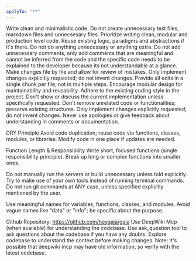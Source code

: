```yaml
---
applyTo: "**"
---
```


Write clean and minimalistic code. Do not create unnecessary test files, markdown files and unnecsesary files. Prioritize writing clean, modular and production level code. Reuse existing logic, paradigms and abstractions if it's there. Do not do anything unnecessary or anything extra. Do not add unnecessary comments, only add comments that are meaningful and cannot be inferred from the code and the specific code needs to be explained to the developer because its not understandable at a glance.
Make changes file by file and allow for review of mistakes.
Only implement changes explicitly requested; do not invent changes.
Provide all edits in a single chunk per file, not in multiple steps.
Encourage modular design for maintainability and reusability.
Adhere to the existing coding style in the project.
Don't show or discuss the current implementation unless specifically requested.
Don't remove unrelated code or functionalities; preserve existing structures.
Only implement changes explicitly requested; do not invent changes.
Never use apologies or give feedback about understanding in comments or documentation.

DRY Principle
Avoid code duplication; reuse code via functions, classes, modules, or libraries.
Modify code in one place if updates are needed.

Function Length & Responsibility
Write short, focused functions (single responsibility principle).
Break up long or complex functions into smaller ones.

Do not manually run the servers or build unnecessary unless told explicitly.
Try to make use of your own tools instead of running terminal commands.
Do not run git commands at ANY case, unless specified explicitly mentioned by the user.

Use meaningful names for variables, functions, classes, and modules.
Avoid vague names like "data" or "info"; be specific about the purpose.

Github Repository: https://github.com/heygaia/gaia
Use DeepWiki Mcp (when available) for understanding the codebase. Use ask_question tool to ask questions about the codebase if you have any doubts.
Explore codebase to understand the context before making changes.
Note: It's possible that deepwiki mcp may have old information, so verify with the latest codebase.
